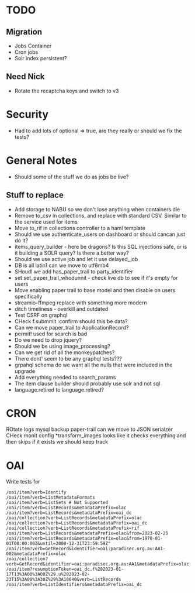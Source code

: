 # TODO

## Migration
* Jobs Container
* Cron jobs
* Solr index persistent?

## Need Nick
* Rotate the recaptcha keys and switch to v3

# Security
* Had to add lots of optional => true, are they really or should we fix the tests?

# General Notes
* Should some of the stuff we do as jobs be live?

## Stuff to replace
* Add storage to NABU so we don't lose anything when containers die
* Remove to_csv in collections, and replace with standard CSV. Similar to the service used for items
* Move to_rif in collections controller to a haml template
* Should we use authenticate_users on dashboard or should cancan just do it?
* items_query_builder - here be dragons? Is this SQL injections safe, or is it building a SOLR query? Is there a better way?
* Should we use active job and let it use delayed_job
* DB is all latin1 can we move to utf8mb4
* SHoudl we add has_paper_trail to party_identifier
* set set_paper_trail_whodunnit - check live db to see if it's empty for users
* Move enabling paper trail to base model and then disable on users specifically
* streamio-ffmpeg replace with something more modern
* ditch timeliness - overkill and outdated
* Test CSRF on graphql
* CHeck f.submmit :confirm should this be data?
* Can we move paper_trail to ApplicationRecord?
* permit! used for search is bad
* Do we need to drop jquery?
* Should we be using image_processing?
* Can we get rid of all the monkeypatches?
* There dont' seem to be any graphql tests???
* grpahql schema do we want all the nulls that were included in the upgrade
* Add everything needed to search_params
* The item clause builder should probably use solr and not sql
* language.retired to language.retired?

# CRON
ROtate logs
mysql backup
paper-trail can we move to JSON serialzer
CHeck monit config
*transform_images looks like it checks everything and then skips if it exists we should keep track

# OAI

Write tests for

```
/oai/item?verb=Identify
/oai/item?verb=ListMetadataFormats
/oai/item?verb=ListSets # Not Supported
/oai/item?verb=ListRecords&metadataPrefix=olac
/oai/item?verb=ListRecords&metadataPrefix=oai_dc
/oai/collection?verb=ListRecords&metadataPrefix=olac
/oai/collection?verb=ListRecords&metadataPrefix=oai_dc
/oai/collection?verb=ListRecords&metadataPrefix=rif
/oai/item?verb=ListRecords&metadataPrefix=olac&from=2023-02-25
/oai/item?verb=ListRecords&metadataPrefix=olac&from=1970-01-01T00:00:00Z&until=2000-12-31T23:59:59Z"
/oai/item?verb=GetRecord&identifier=oai:paradisec.org.au:AA1-002&metadataPrefix=olac
/oai/collection?verb=GetRecord&identifier=oai:paradisec.org.au:AA1&metadataPrefix=olac
/oai/item?resumptionToken=oai_dc.f%282023-01-17T13%3A00%3A00Z%29.u%282023-02-23T15%3A00%3A30Z%29%3A18640&verb=ListRecords
/oai/item?verb=ListIdentifiers&metadataPrefix=oai_dc
```



